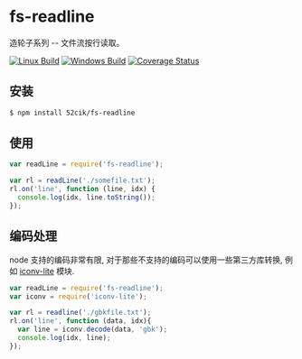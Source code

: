 # fs-readline

造轮子系列 -- 文件流按行读取。

  [![Linux Build][travis-image]][travis-url]
  [![Windows Build][appveyor-image]][appveyor-url]
  [![Coverage Status][coveralls-image]][coveralls-url]

## 安装

``` sh
$ npm install 52cik/fs-readline
```


## 使用

``` js
var readLine = require('fs-readline');

var rl = readLine('./somefile.txt');
rl.on('line', function (line, idx) {
  console.log(idx, line.toString());
});
```


## 编码处理

node 支持的编码非常有限, 对于那些不支持的编码可以使用一些第三方库转换, 例如 [iconv-lite][iconv-lite] 模块.

``` js
var readLine = require('fs-readline');
var iconv = require('iconv-lite');

var rl = readline('./gbkfile.txt');
rl.on('line', function (data, idx){
  var line = iconv.decode(data, 'gbk');
  console.log(idx, line);
});
```


[iconv-lite]: https://github.com/ashtuchkin/iconv-lite

[travis-url]: https://travis-ci.org/52cik/fs-readline
[travis-image]: https://img.shields.io/travis/52cik/fs-readline/master.svg?label=linux

[appveyor-url]: https://ci.appveyor.com/project/52cik/fs-readline
[appveyor-image]: https://img.shields.io/appveyor/ci/52cik/fs-readline/master.svg?label=windows

[coveralls-url]:https://coveralls.io/github/52cik/fs-readline?branch=master
[coveralls-image]:https://coveralls.io/repos/52cik/fs-readline/badge.svg?branch=master&service=github